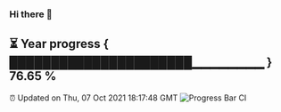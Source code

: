 ### Hi there 👋
⏳ Year progress { ██████████████████████▁▁▁▁▁▁▁▁ } 76.65 %
---
⏰ Updated on Thu, 07 Oct 2021 18:17:48 GMT
![Progress Bar CI](https://github.com/liununu/liununu/workflows/Progress%20Bar%20CI/badge.svg)
